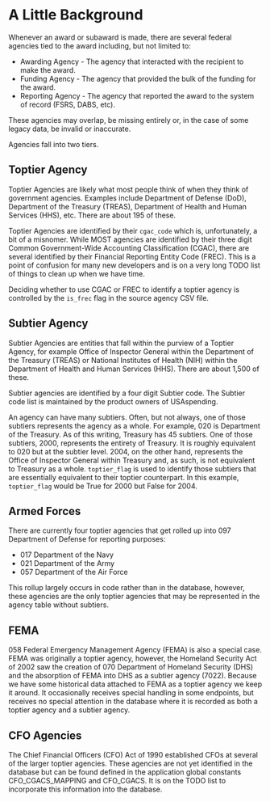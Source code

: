 # A Little Background

Whenever an award or subaward is made, there are several federal agencies tied to the award
including, but not limited to:

* Awarding Agency - The agency that interacted with the recipient to make the award.
* Funding Agency - The agency that provided the bulk of the funding for the award.
* Reporting Agency - The agency that reported the award to the system of record (FSRS, DABS, etc).

These agencies may overlap, be missing entirely or, in the case of some legacy data, be invalid
or inaccurate.

Agencies fall into two tiers.

## Toptier Agency

Toptier Agencies are likely what most people think of when they think of government agencies.
Examples include Department of Defense (DoD), Department of the Treasury (TREAS), Department
of Health and Human Services (HHS), etc.  There are about 195 of these.

Toptier Agencies are identified by their `cgac_code` which is, unfortunately, a bit of
a misnomer.  While MOST agencies are identified by their three digit Common Government-Wide
Accounting Classification (CGAC), there are several identified by their Financial Reporting
Entity Code (FREC).  This is a point of confusion for many new developers and is on a very
long TODO list of things to clean up when we have time.

Deciding whether to use CGAC or FREC to identify a toptier agency is controlled by the `is_frec`
flag in the source agency CSV file.

## Subtier Agency

Subtier Agencies are entities that fall within the purview of a Toptier Agency, for example Office
of Inspector General within the Department of the Treasury (TREAS) or National Institutes of Health
(NIH) within the Department of Health and Human Services (HHS).  There are about 1,500 of these.

Subtier agencies are identified by a four digit Subtier code.  The Subtier code list is maintained
by the product owners of USAspending.

An agency can have many subtiers.  Often, but not always, one of those subtiers
represents the agency as a whole.  For example, 020 is Department of the Treasury.  As of
this writing, Treasury has 45 subtiers.  One of those subtiers, 2000, represents the entirety
of Treasury.  It is roughly equivalent to 020 but at the subtier level.  2004, on the other
hand, represents the Office of Inspector General within Treasury and, as such, is not equivalent
to Treasury as a whole.  `toptier_flag` is used to identify those subtiers that are essentially
equivalent to their toptier counterpart.  In this example, `toptier_flag` would be True for 2000
but False for 2004.

## Armed Forces

There are currently four toptier agencies that get rolled up into 097 Department of Defense for
reporting purposes:

* 017 Department of the Navy
* 021 Department of the Army
* 057 Department of the Air Force

This rollup largely occurs in code rather than in the database, however, these agencies are the
only toptier agencies that may be represented in the agency table without subtiers.

## FEMA

058 Federal Emergency Management Agency (FEMA) is also a special case.  FEMA was originally a
toptier agency, however, the Homeland Security Act of 2002 saw the creation of 070 Department
of Homeland Security (DHS) and the absorption of FEMA into DHS as a subtier agency (7022).
Because we have some historical data attached to FEMA as a toptier agency we keep it around.  It
occasionally receives special handling in some endpoints, but receives no special attention in
the database where it is recorded as both a toptier agency and a subtier agency.

## CFO Agencies

The Chief Financial Officers (CFO) Act of 1990 established CFOs at several of the larger toptier
agencies.  These agencies are not yet identified in the database but can be found defined in the
application global constants CFO_CGACS_MAPPING and CFO_CGACS.  It is on the TODO list to
incorporate this information into the database.

